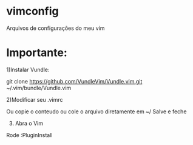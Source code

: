 # vimconfig
Arquivos de configurações do meu vim

# Importante:


1)Instalar Vundle:

git clone https://github.com/VundleVim/Vundle.vim.git ~/.vim/bundle/Vundle.vim


2)Modificar seu .vimrc

Ou copie o conteudo ou cole o arquivo diretamente em ~/
Salve e feche


3) Abra o Vim

Rode :PluginInstall
